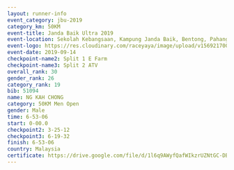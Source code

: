 ```yaml
---
layout: runner-info 
event_category: jbu-2019 
category_km: 50KM 
event-title: Janda Baik Ultra 2019
event-location: Sekolah Kebangsaan, Kampung Janda Baik, Bentong, Pahang, Malaysia 
event-logo: https://res.cloudinary.com/raceyaya/image/upload/v1569217009/logo/janda-baik_vch1pc.jpg 
event-date: 2019-09-14 
checkpoint-name2: Split 1 E Farm 
checkpoint-name3: Split 2 ATV 
overall_rank: 30
gender_rank: 26
category_rank: 19
bib: 51094
name: NG KAH CHONG
category: 50KM Men Open
gender: Male
time: 6-53-06
start: 0-00.0
checkpoint2: 3-25-12
checkpoint3: 6-19-32
finish: 6-53-06
country: Malaysia
certificate: https://drive.google.com/file/d/1l6q9AWyfQafWIkzrUZNtGC-DBko7d5mY/view?usp=sharing
---
```

